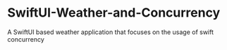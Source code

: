 # SwiftUI-Weather-and-Concurrency
A SwiftUI based weather application that focuses on the usage of swift concurrency
